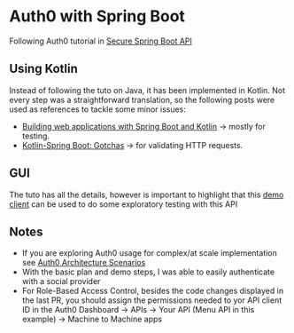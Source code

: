 # Auth0 with Spring Boot
Following Auth0 tutorial in [Secure Spring Boot API]

## Using Kotlin
Instead of following the tuto on Java, it has been implemented in Kotlin.
Not every step was a straightforward translation, so the following posts were used as references to tackle some minor issues:

- [Building web applications with Spring Boot and Kotlin] -> mostly for testing.
- [Kotlin-Spring Boot: Gotchas] ->  for validating HTTP requests.

## GUI
The tuto has all the details, however is important to highlight 
that this [demo client] can be used to do some exploratory testing with this API

## Notes
- If you are exploring Auth0 usage for complex/at scale implementation see [Auth0 Architecture Scenarios]
- With the basic plan and demo steps, I was able to easily authenticate with a social provider
- For Role-Based Access Control, besides the code changes displayed in the last PR, you should assign the permissions needed to yor API client ID in the Auth0 Dashboard -> APIs -> Your API (Menu API in this example) -> Machine to Machine apps

[Secure Spring Boot API]: https://auth0.com/blog/spring-boot-java-tutorial-build-a-crud-api/
[Building web applications with Spring Boot and Kotlin]: https://spring.io/guides/tutorials/spring-boot-kotlin/
[Kotlin-Spring Boot: Gotchas]: https://hackernoon.com/kotlin-spring-boot-gotchas-e267be7ec022
[demo client]: https://dashboard.whatabyte.app
[Auth0 Architecture Scenarios]: https://auth0.com/docs/architecture-scenarios